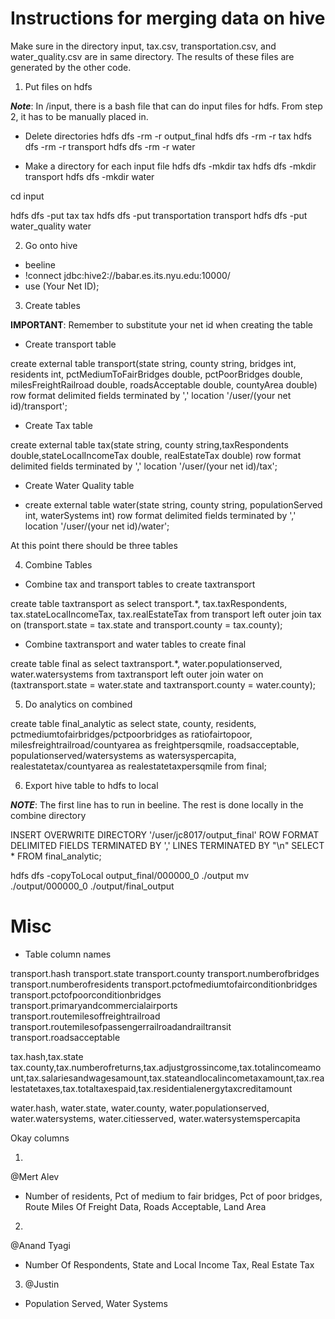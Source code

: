 # Instructions for merging data on hive

Make sure in the directory input, tax.csv, transportation.csv, and water_quality.csv are in same directory. The results of these files are generated by the other code. 

1. Put files on hdfs 

***Note***: In /input, there is a bash file that can do input files for hdfs. From step 2, it has to be manually placed in.

- Delete directories
hdfs dfs -rm -r output_final
hdfs dfs -rm -r tax
hdfs dfs -rm -r transport
hdfs dfs -rm -r water

- Make a directory for each input file
hdfs dfs -mkdir tax
hdfs dfs -mkdir transport
hdfs dfs -mkdir water

cd input

hdfs dfs -put tax tax
hdfs dfs -put transportation transport
hdfs dfs -put water_quality water

2. Go onto hive
- beeline
- !connect jdbc:hive2://babar.es.its.nyu.edu:10000/
- use (Your Net ID);

3. Create tables

**IMPORTANT**: Remember to substitute your net id when creating the table

- Create transport table

create external table transport(state string, county string, bridges int, residents int, pctMediumToFairBridges double, pctPoorBridges double, milesFreightRailroad double, roadsAcceptable double, countyArea double) row format delimited fields terminated by ',' location '/user/(your net id)/transport';

- Create Tax table

create external table tax(state string, county string,taxRespondents double,stateLocalIncomeTax double, realEstateTax double) row format delimited fields terminated by ',' location '/user/(your net id)/tax';

- Create Water Quality table

- create external table water(state string, county string, populationServed int, waterSystems int) row format delimited fields terminated by ',' location '/user/(your net id)/water';

At this point there should be three tables

4. Combine Tables

- Combine tax and transport tables to create taxtransport

create table taxtransport as select transport.*, tax.taxRespondents, tax.stateLocalIncomeTax, tax.realEstateTax from transport left outer join tax on (transport.state = tax.state and transport.county = tax.county);

- Combine taxtransport and water tables to create final

create table final as select taxtransport.*, water.populationserved, water.watersystems from taxtransport left outer join water on (taxtransport.state = water.state and taxtransport.county = water.county);

5. Do analytics on combined

create table final_analytic 
as 
select
state,
county,
residents,
pctmediumtofairbridges/pctpoorbridges as ratiofairtopoor,
milesfreightrailroad/countyarea as freightpersqmile,
roadsacceptable,
populationserved/watersystems as watersyspercapita,
realestatetax/countyarea as realestatetaxpersqmile
from final;

6. Export hive table to hdfs to local

***NOTE***: The first line has to run in beeline. The rest is done locally in the combine directory

INSERT OVERWRITE DIRECTORY '/user/jc8017/output_final' 
ROW FORMAT DELIMITED FIELDS TERMINATED BY ',' 
LINES TERMINATED BY "\n" 
SELECT * FROM final_analytic;

hdfs dfs -copyToLocal output_final/000000_0 ./output
mv ./output/000000_0 ./output/final_output



# Misc

- Table column names

transport.hash transport.state transport.county transport.numberofbridges transport.numberofresidents transport.pctofmediumtofairconditionbridges transport.pctofpoorconditionbridges transport.primaryandcommercialairports transport.routemilesoffreightrailroad transport.routemilesofpassengerrailroadandrailtransit transport.roadsacceptable 

tax.hash,tax.state tax.county,tax.numberofreturns,tax.adjustgrossincome,tax.totalincomeamount,tax.salariesandwagesamount,tax.stateandlocalincometaxamount,tax.realestatetaxes,tax.totaltaxespaid,tax.residentialenergytaxcreditamount

water.hash, water.state, water.county, water.populationserved, water.watersystems, water.citiesserved, water.watersystemspercapita

Okay columns

1. 
@Mert Alev
 
- Number of residents, Pct of medium to fair bridges, Pct of poor bridges, Route Miles Of Freight Data, Roads Acceptable, Land Area

2. 
@Anand Tyagi

- Number Of Respondents, State and Local Income Tax, Real Estate Tax

3. @Justin
- Population Served, Water Systems
